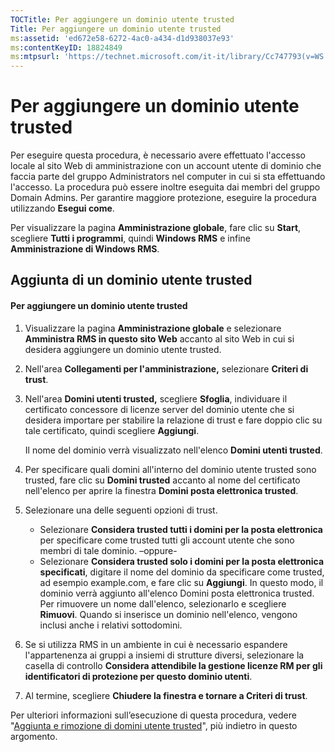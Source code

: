 ```yaml
---
TOCTitle: Per aggiungere un dominio utente trusted
Title: Per aggiungere un dominio utente trusted
ms:assetid: 'ed672e58-6272-4ac0-a434-d1d938037e93'
ms:contentKeyID: 18824849
ms:mtpsurl: 'https://technet.microsoft.com/it-it/library/Cc747793(v=WS.10)'
---
```


Per aggiungere un dominio utente trusted
========================================

Per eseguire questa procedura, è necessario avere effettuato l'accesso locale al sito Web di amministrazione con un account utente di dominio che faccia parte del gruppo Administrators nel computer in cui si sta effettuando l'accesso. La procedura può essere inoltre eseguita dai membri del gruppo Domain Admins. Per garantire maggiore protezione, eseguire la procedura utilizzando **Esegui come**.

Per visualizzare la pagina **Amministrazione globale**, fare clic su **Start**, scegliere **Tutti i programmi**, quindi **Windows RMS** e infine **Amministrazione di Windows RMS**.

Aggiunta di un dominio utente trusted
-------------------------------------

#### Per aggiungere un dominio utente trusted

1.  Visualizzare la pagina **Amministrazione globale** e selezionare **Amministra RMS in questo sito Web** accanto al sito Web in cui si desidera aggiungere un dominio utente trusted.

2.  Nell'area **Collegamenti per l'amministrazione,** selezionare **Criteri di trust**.

3.  Nell'area **Domini utenti trusted,** scegliere **Sfoglia**, individuare il certificato concessore di licenze server del dominio utente che si desidera importare per stabilire la relazione di trust e fare doppio clic su tale certificato, quindi scegliere **Aggiungi**.

    Il nome del dominio verrà visualizzato nell'elenco **Domini utenti trusted**.

4.  Per specificare quali domini all'interno del dominio utente trusted sono trusted, fare clic su **Domini trusted** accanto al nome del certificato nell'elenco per aprire la finestra **Domini posta elettronica trusted**.

5.  Selezionare una delle seguenti opzioni di trust.

    -   Selezionare **Considera trusted tutti i domini per la posta elettronica** per specificare come trusted tutti gli account utente che sono membri di tale dominio.
        –oppure-
    -   Selezionare **Considera trusted solo i domini per la posta elettronica specificati**, digitare il nome del dominio da specificare come trusted, ad esempio example.com, e fare clic su **Aggiungi**. In questo modo, il dominio verrà aggiunto all'elenco Domini posta elettronica trusted. Per rimuovere un nome dall'elenco, selezionarlo e scegliere **Rimuovi**. Quando si inserisce un dominio nell'elenco, vengono inclusi anche i relativi sottodomini.

6.  Se si utilizza RMS in un ambiente in cui è necessario espandere l'appartenenza ai gruppi a insiemi di strutture diversi, selezionare la casella di controllo **Considera attendibile la gestione licenze RM per gli identificatori di protezione per questo dominio utenti**.

7.  Al termine, scegliere **Chiudere la finestra e tornare a Criteri di trust**.

Per ulteriori informazioni sull’esecuzione di questa procedura, vedere "[Aggiunta e rimozione di domini utente trusted](https://technet.microsoft.com/7c440b15-01c4-49f1-b43c-00f67f3388c1)", più indietro in questo argomento.
